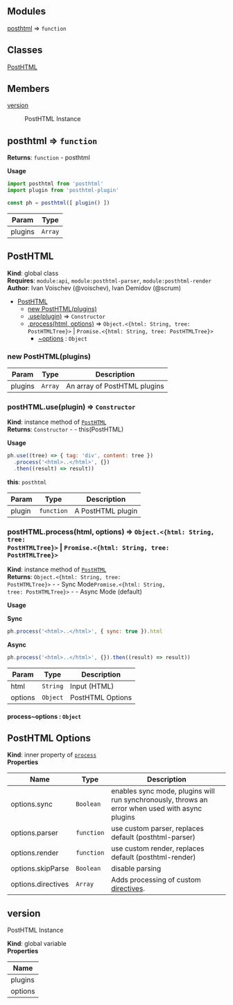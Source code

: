 ## Modules

<dl>
<dt><a href="#module_posthtml">posthtml</a> ⇒ <code>function</code></dt>
<dd></dd>
</dl>

## Classes

<dl>
<dt><a href="#PostHTML">PostHTML</a></dt>
<dd></dd>
</dl>

## Members

<dl>
<dt><a href="#version">version</a></dt>
<dd><p>PostHTML Instance</p>
</dd>
</dl>

<a name="module_posthtml"></a>

## posthtml ⇒ <code>function</code>
**Returns**: <code>function</code> - posthtml

**Usage**
```js
import posthtml from 'posthtml'
import plugin from 'posthtml-plugin'

const ph = posthtml([ plugin() ])
```  

| Param | Type |
| --- | --- |
| plugins | <code>Array</code> | 

<a name="PostHTML"></a>

## PostHTML
**Kind**: global class  
**Requires**: <code>module:api</code>, <code>module:posthtml-parser</code>, <code>module:posthtml-render</code>  
**Author**: Ivan Voischev (@voischev),
        Ivan Demidov (@scrum)  

* [PostHTML](#PostHTML)
    * [new PostHTML(plugins)](#new_PostHTML_new)
    * [.use(plugin)](#PostHTML+use) ⇒ <code>Constructor</code>
    * [.process(html, options)](#PostHTML+process) ⇒ <code>Object.&lt;{html: String, tree: PostHTMLTree}&gt;</code> \| <code>Promise.&lt;{html: String, tree: PostHTMLTree}&gt;</code>
        * [~options](#PostHTML+process..options) : <code>Object</code>

<a name="new_PostHTML_new"></a>

### new PostHTML(plugins)

| Param | Type | Description |
| --- | --- | --- |
| plugins | <code>Array</code> | An array of PostHTML plugins |

<a name="PostHTML+use"></a>

### postHTML.use(plugin) ⇒ <code>Constructor</code>
**Kind**: instance method of [<code>PostHTML</code>](#PostHTML)  
**Returns**: <code>Constructor</code> - - this(PostHTML)

**Usage**
```js
ph.use((tree) => { tag: 'div', content: tree })
  .process('<html>..</html>', {})
  .then((result) => result))
```  
**this**: <code>posthtml</code>  

| Param | Type | Description |
| --- | --- | --- |
| plugin | <code>function</code> | A PostHTML plugin |

<a name="PostHTML+process"></a>

### postHTML.process(html, options) ⇒ <code>Object.&lt;{html: String, tree: PostHTMLTree}&gt;</code> \| <code>Promise.&lt;{html: String, tree: PostHTMLTree}&gt;</code>
**Kind**: instance method of [<code>PostHTML</code>](#PostHTML)  
**Returns**: <code>Object.&lt;{html: String, tree: PostHTMLTree}&gt;</code> - - Sync Mode<code>Promise.&lt;{html: String, tree: PostHTMLTree}&gt;</code> - - Async Mode (default)

**Usage**

**Sync**
```js
ph.process('<html>..</html>', { sync: true }).html
```

**Async**
```js
ph.process('<html>..</html>', {}).then((result) => result))
```  

| Param | Type | Description |
| --- | --- | --- |
| html | <code>String</code> | Input (HTML) |
| options | <code>Object</code> | PostHTML Options |

<a name="PostHTML+process..options"></a>

#### process~options : <code>Object</code>
## PostHTML Options

**Kind**: inner property of [<code>process</code>](#PostHTML+process)  
**Properties**

| Name | Type | Description |
| --- | --- | --- |
| options.sync | <code>Boolean</code> | enables sync mode, plugins will run synchronously, throws an error when used with async plugins |
| options.parser | <code>function</code> | use custom parser, replaces default (posthtml-parser) |
| options.render | <code>function</code> | use custom render, replaces default (posthtml-render) |
| options.skipParse | <code>Boolean</code> | disable parsing |
| options.directives | <code>Array</code> | Adds processing of custom [directives](https://github.com/posthtml/posthtml-parser#directives). |

<a name="version"></a>

## version
PostHTML Instance

**Kind**: global variable  
**Properties**

| Name |
| --- |
| plugins | 
| options | 

